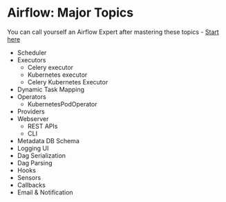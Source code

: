 # Airflow: Major Topics

You can call yourself an Airflow Expert after mastering these topics - [Start here](https://bhavaniravi.com/blog/apache-airflow-introduction/)

* Scheduler&#x20;
* Executors
  * Celery executor&#x20;
  * Kubernetes executor&#x20;
  * Celery Kubernetes Executor
* Dynamic Task Mapping&#x20;
* Operators&#x20;
  * KubernetesPodOperator&#x20;
* Providers&#x20;
* Webserver
  * REST APIs&#x20;
  * CLI
* Metadata DB Schema&#x20;
* Logging UI&#x20;
* Dag Serialization&#x20;
* Dag Parsing  &#x20;
* Hooks
* Sensors
* Callbacks
* Email & Notification
